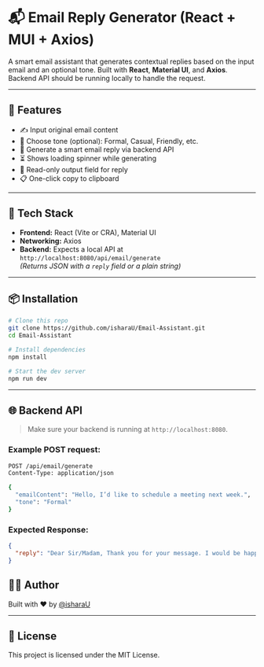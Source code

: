 # 📬 Email Reply Generator (React + MUI + Axios)

A smart email assistant that generates contextual replies based on the input email and an optional tone. Built with **React**, **Material UI**, and **Axios**. Backend API should be running locally to handle the request.

---

## 🚀 Features

- ✍️ Input original email content
- 🎯 Choose tone (optional): Formal, Casual, Friendly, etc.
- 🤖 Generate a smart email reply via backend API
- ⏳ Shows loading spinner while generating
- 🧾 Read-only output field for reply
- 📋 One-click copy to clipboard

---

## 🧰 Tech Stack

- **Frontend:** React (Vite or CRA), Material UI
- **Networking:** Axios
- **Backend:** Expects a local API at `http://localhost:8080/api/email/generate`  
  *(Returns JSON with a `reply` field or a plain string)*

---

## 📦 Installation

```bash
# Clone this repo
git clone https://github.com/isharaU/Email-Assistant.git
cd Email-Assistant

# Install dependencies
npm install

# Start the dev server
npm run dev  
````

---

## 🌐 Backend API

> Make sure your backend is running at `http://localhost:8080`.

### Example POST request:

```bash
POST /api/email/generate
Content-Type: application/json

{
  "emailContent": "Hello, I’d like to schedule a meeting next week.",
  "tone": "Formal"
}
```

### Expected Response:

```json
{
  "reply": "Dear Sir/Madam, Thank you for your message. I would be happy to arrange a meeting next week..."
}
```

## 👨‍💻 Author

Built with ❤️ by [@isharaU](https://github.com/isharaU)

---

## 📝 License

This project is licensed under the MIT License.



